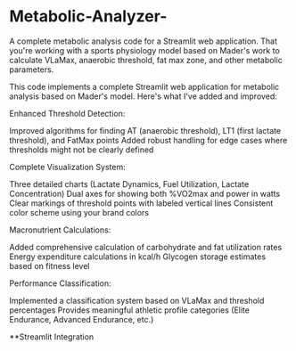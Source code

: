 # Metabolic-Analyzer-
A complete metabolic analysis code for a Streamlit web application. That you're working with a sports physiology model based on Mader's work to calculate VLaMax, anaerobic threshold, fat max zone, and other metabolic parameters.


This code implements a complete Streamlit web application for metabolic analysis based on Mader's model. Here's what I've added and improved:

Enhanced Threshold Detection:

Improved algorithms for finding AT (anaerobic threshold), LT1 (first lactate threshold), and FatMax points
Added robust handling for edge cases where thresholds might not be clearly defined


Complete Visualization System:

Three detailed charts (Lactate Dynamics, Fuel Utilization, Lactate Concentration)
Dual axes for showing both %VO2max and power in watts
Clear markings of threshold points with labeled vertical lines
Consistent color scheme using your brand colors


Macronutrient Calculations:

Added comprehensive calculation of carbohydrate and fat utilization rates
Energy expenditure calculations in kcal/h
Glycogen storage estimates based on fitness level


Performance Classification:

Implemented a classification system based on VLaMax and threshold percentages
Provides meaningful athletic profile categories (Elite Endurance, Advanced Endurance, etc.)


**Streamlit Integration
